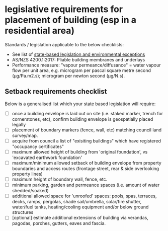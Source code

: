 # legislative requirements for placement of building (esp in a residential area)

Standards / legislation applicable to the below checklists:
  * See list of [state-based legislation and environmental exceptions](https://github.com/earthsteading/earthship/blob/master/checklist_state-legislation-exceptions.md)
  * AS/NZS 4200.1:2017: Pliable building membranes and underlays
  * Performance measure: "vapour permeance/diffusance" = water vapour flow per unit area, e.g. microgram per pascal square metre second (µg/Pa.m2.s); microgram per newton second (µg/N.s).

## Setback requirements checklist
Below is a generalised list which your state based legislation will require:

  - [ ] once a building envelope is laid out on site (i.e. staked marker, trench for cornerstones, etc), confirm building envelope is geospatially placed legally
  - [ ] placement of boundary markers (fence, wall, etc) matching council land survey/map.
  - [ ] acquire from council a list of "exisiting buildings" which have registered "occupancy certificates"
  - [ ] maximum allowed height of building from 'original foundation', vs 'excavated earthwork foundation' 
  - [ ] maximum/minimum allowed setback of building envelope from property boundaries and access routes (frontage street, rear & side overlooking property lines)
  - [ ] maximum height of boundary wall, fence, etc.
  - [ ] minimum parking, garden and permeance spaces (i.e. amount of water shedded/soaked) 
  - [ ] additional allowed space for 'unroofed' spaces: pools, spas, terraces, decks, ramps, pergolas, shade sail/umbrella, solar/fire shutter, water/fuel tanks, heating/cooling equipment and/or below ground structures
  - [ ] [optional] estimate additional extensions of building via verandas, pagodas, porches, gutters, eaves and fascia.
